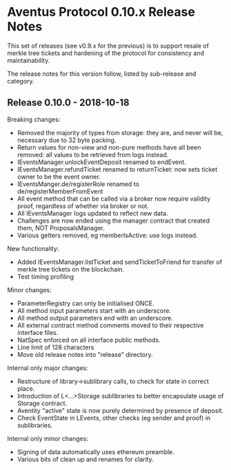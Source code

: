 # Aventus Protocol 0.10.x Release Notes

This set of releases (see v0.9.x for the previous) is to support resale of merkle tree tickets and hardening of the protocol
for consistency and maintainability.

The release notes for this version follow, listed by sub-release and category.

## Release 0.10.0 - 2018-10-18

Breaking changes:
* Removed the majority of types from storage: they are, and never will be, necessary due to 32 byte packing.
* Return values for non-view and non-pure methods have all been removed: all values to be retrieved from logs instead.
* IEventsManager.unlockEventDeposit renamed to endEvent.
* IEventsManager.refundTicket renamed to returnTicket: now sets ticket owner to be the event owner.
* IEventsManger.de/registerRole renamed to de/registerMemberFromEvent
* All event method that can be called via a broker now require validity proof, regardless of whether via broker or not.
* All IEventsManager logs updated to reflect new data.
* Challenges are now ended using the manager contract that created them, NOT ProposalsManager.
* Various getters removed, eg memberIsActive: use logs instead.

New functionality:
* Added IEventsManager.listTicket and sendTicketToFriend for transfer of merkle tree tickets on the blockchain.
* Test timing profiling

Minor changes:
* ParameterRegistry can only be initialised ONCE.
* All method input parameters start with an underscore.
* All method output parameters end with an underscore.
* All external contract method comments moved to their respective interface files.
* NatSpec enforced on all interface public methods.
* Line limit of 128 characters
* Move old release notes into "release" directory.

Internal only major changes:
* Restructure of library->sublibrary calls, to check for state in correct place.
* Introduction of L<...>Storage sublibraries to better encapsulate usage of Storage contract.
* Aventity "active" state is now purely determined by presence of deposit.
* Check EventState in LEvents, other checks (eg sender and proof) in sublibraries.

Internal only minor changes:
* Signing of data automatically uses ethereum preamble.
* Various bits of clean up and renames for clarity.
